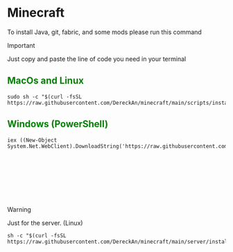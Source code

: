 # Minecraft


To install Java, git, fabric, and some mods please run this command

> [!IMPORTANT]
> Just copy and paste the line of code you need in your terminal

<!-- ## MacOs and Linux -->
<h2 style="color: green;">MacOs and Linux</h2>

```
sudo sh -c "$(curl -fsSL https://raw.githubusercontent.com/DereckAn/minecraft/main/scripts/install_mods_in_mac%26linux.sh)"
```

<!-- ## Windows (PowerShell) -->
<h2 style="color: green;">Windows (PowerShell)</h2>

```
iex ((New-Object System.Net.WebClient).DownloadString('https://raw.githubusercontent.com/DereckAn/minecraft/main/scripts/install_mods_in_windows.bat'))
```
<br/>
<br/>
<br/>
<br/>
<br/>
<br/>

> [!WARNING]
> Just for the server. (Linux)
```
sh -c "$(curl -fsSL https://raw.githubusercontent.com/DereckAn/minecraft/main/server/installmods.sh)"
```